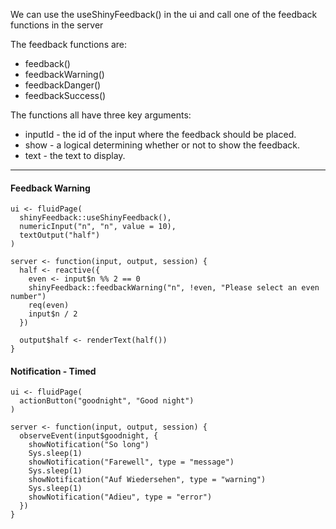 We can use the useShinyFeedback() in the ui and call one of the feedback functions in the
server

The feedback functions are:
- feedback()
- feedbackWarning()
- feedbackDanger()
- feedbackSuccess()
  
The functions all have three key arguments:
- inputId - the id of the input where the feedback should be placed.
- show - a logical determining whether or not to show the feedback.
- text - the text to display.
_____

#### Feedback Warning 
```
ui <- fluidPage(
  shinyFeedback::useShinyFeedback(),
  numericInput("n", "n", value = 10),
  textOutput("half")
)

server <- function(input, output, session) {
  half <- reactive({
    even <- input$n %% 2 == 0
    shinyFeedback::feedbackWarning("n", !even, "Please select an even number")
    req(even)
    input$n / 2 
  })
  
  output$half <- renderText(half())
}
```

#### Notification - Timed 
```
ui <- fluidPage(
  actionButton("goodnight", "Good night")
)

server <- function(input, output, session) {
  observeEvent(input$goodnight, {
    showNotification("So long")
    Sys.sleep(1)
    showNotification("Farewell", type = "message")
    Sys.sleep(1)
    showNotification("Auf Wiedersehen", type = "warning")
    Sys.sleep(1)
    showNotification("Adieu", type = "error")
  })
}
```

